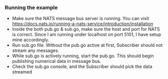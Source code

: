 ### Running the example

- Make sure the NATS message bus server is running. You can visit https://docs.nats.io/running-a-nats-service/introduction/installation
- Inside the both pub.go & sub.go, make sure the host and port for NATS is correct. Since I am running under localhost on port 5101, I have setup mine accordingly.
- Run sub.go file. Without the pub.go active at first, Subscriber should not stream any messages.
- While sub.go is actively running, start the pub.go. This should begin publishing numerical data in message bus.
- Check the sub.go console, and the Subscriber should pick the data streamed